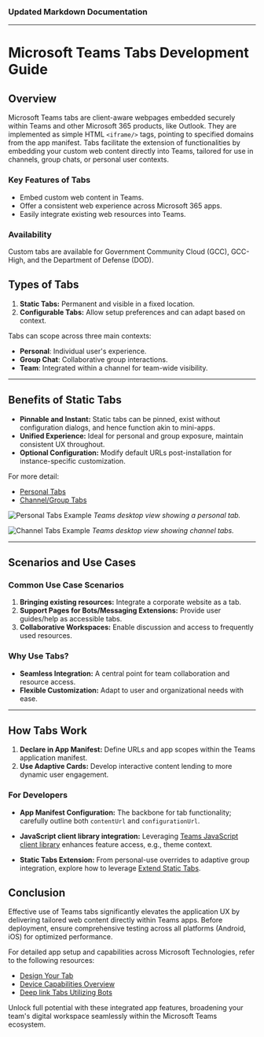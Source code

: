 ### Updated Markdown Documentation

---

# Microsoft Teams Tabs Development Guide

## Overview

Microsoft Teams tabs are client-aware webpages embedded securely within Teams and other Microsoft 365 products, like Outlook. They are implemented as simple HTML `<iframe/>` tags, pointing to specified domains from the app manifest. Tabs facilitate the extension of functionalities by embedding your custom web content directly into Teams, tailored for use in channels, group chats, or personal user contexts.

### Key Features of Tabs

- Embed custom web content in Teams.
- Offer a consistent web experience across Microsoft 365 apps.
- Easily integrate existing web resources into Teams.

### Availability

Custom tabs are available for Government Community Cloud (GCC), GCC-High, and the Department of Defense (DOD).

## Types of Tabs

1. **Static Tabs:** Permanent and visible in a fixed location.
2. **Configurable Tabs:** Allow setup preferences and can adapt based on context.

Tabs can scope across three main contexts:

- **Personal**: Individual user's experience.
- **Group Chat**: Collaborative group interactions.
- **Team**: Integrated within a channel for team-wide visibility.

---

## Benefits of Static Tabs

- **Pinnable and Instant:** Static tabs can be pinned, exist without configuration dialogs, and hence function akin to mini-apps.
- **Unified Experience:** Ideal for personal and group exposure, maintain consistent UX throughout.
- **Optional Configuration:** Modify default URLs post-installation for instance-specific customization.

For more detail:

- [Personal Tabs](~/tabs/how-to/create-personal-tab.md) 
- [Channel/Group Tabs](~/tabs/how-to/create-channel-group-tab.md)

![Personal Tabs Example](~/assets/images/tabs/personal-tab-configure.png)
*Teams desktop view showing a personal tab.*

![Channel Tabs Example](~/assets/images/tabs/tabs.png)
*Teams desktop view showing channel tabs.*

---

## Scenarios and Use Cases

### Common Use Case Scenarios

1. **Bringing existing resources:** Integrate a corporate website as a tab.
2. **Support Pages for Bots/Messaging Extensions:** Provide user guides/help as accessible tabs.
3. **Collaborative Workspaces:** Enable discussion and access to frequently used resources.

### Why Use Tabs?

- **Seamless Integration:** A central point for team collaboration and resource access.
- **Flexible Customization:** Adapt to user and organizational needs with ease.

---

## How Tabs Work

1. **Declare in App Manifest:** Define URLs and app scopes within the Teams application manifest.
2. **Use Adaptive Cards:** Develop interactive content lending to more dynamic user engagement.

### For Developers

- **App Manifest Configuration:** The backbone for tab functionality; carefully outline both `contentUrl` and `configurationUrl`.

- **JavaScript client library integration:** Leveraging [Teams JavaScript client library](/javascript/api/overview/msteams-client) enhances feature access, e.g., theme context.

- **Static Tabs Extension:** From personal-use overrides to adaptive group integration, explore how to leverage [Extend Static Tabs](~/tabs/how-to/create-personal-tab.md#extend-static-tabs-to-group-chat-channels-and-meetings).

## Conclusion

Effective use of Teams tabs significantly elevates the application UX by delivering tailored web content directly within Teams apps. Before deployment, ensure comprehensive testing across all platforms (Android, iOS) for optimized performance.

For detailed app setup and capabilities across Microsoft Technologies, refer to the following resources:

- [Design Your Tab](design/tabs.md)
- [Device Capabilities Overview](../concepts/device-capabilities/device-capabilities-overview.md)
- [Deep link Tabs Utilizing Bots](how-to/deep-link.md)

Unlock full potential with these integrated app features, broadening your team's digital workspace seamlessly within the Microsoft Teams ecosystem.